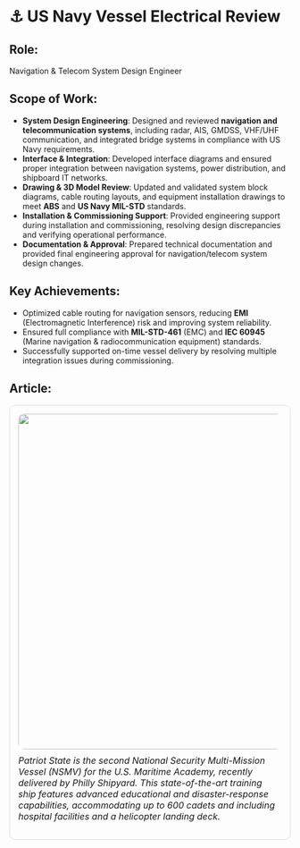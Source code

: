 # ⚓ US Navy Vessel Electrical Review  

## Role: 
Navigation & Telecom System Design Engineer  

## Scope of Work:  
- **System Design Engineering**: Designed and reviewed **navigation and telecommunication systems**, including radar, AIS, GMDSS, VHF/UHF communication, and integrated bridge systems in compliance with US Navy requirements.  
- **Interface & Integration**: Developed interface diagrams and ensured proper integration between navigation systems, power distribution, and shipboard IT networks.  
- **Drawing & 3D Model Review**: Updated and validated system block diagrams, cable routing layouts, and equipment installation drawings to meet **ABS** and **US Navy MIL-STD** standards.  
- **Installation & Commissioning Support**: Provided engineering support during installation and commissioning, resolving design discrepancies and verifying operational performance.  
- **Documentation & Approval**: Prepared technical documentation and provided final engineering approval for navigation/telecom system design changes.  

## Key Achievements:  
- Optimized cable routing for navigation sensors, reducing **EMI** (Electromagnetic Interference) risk and improving system reliability.  
- Ensured full compliance with **MIL-STD-461** (EMC) and **IEC 60945** (Marine navigation & radiocommunication equipment) standards.  
- Successfully supported on-time vessel delivery by resolving multiple integration issues during commissioning.  

## Article:  

<div style="border:1px solid #ddd; border-radius:10px; padding:15px; max-width:650px; margin-bottom:20px;">
  <a href="https://www.phillyshipyard.com/philly-shipyard-nsmv-2/" target="_blank">
    <img src="https://www.phillyshipyard.com/wp-content/uploads/2024/09/NSMV-II-Patriot-State-Delivery-2048x1662.png" width="600" style="border-radius:10px;">
  </a>
  <p style="font-size:16px; margin-top:10px;">
    <em>Patriot State is the second National Security Multi-Mission Vessel (NSMV) for the U.S. Maritime Academy, recently delivered by Philly Shipyard. This state-of-the-art training ship features advanced educational and disaster-response capabilities, accommodating up to 600 cadets and including hospital facilities and a helicopter landing deck.</em>
  </p>
</div>
